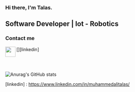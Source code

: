 ### Hi there, I'm Talas.
	
	
## Software Developer | Iot - Robotics

### Contact me

[<img height="32" width="32" src="https://unpkg.com/simple-icons@v6/icons/linkedin.svg" align="left" />][linkedin]

<br />
<br />

![Anurag's GitHub stats](https://github-readme-stats.vercel.app/api/top-langs/?username=MrTalas&layout=demo)



[linkedin] : https://www.linkedin.com/in/muhammedalitalas/

	
